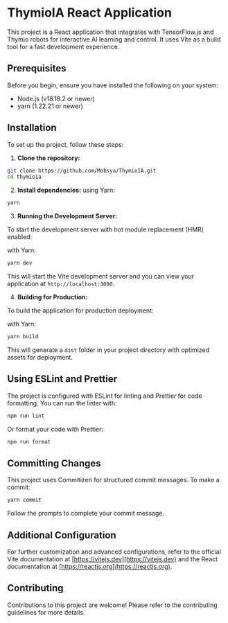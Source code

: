 # ThymioIA React Application

This project is a React application that integrates with TensorFlow.js and Thymio robots for interactive AI learning and control. It uses Vite as a build tool for a fast development experience.

## Prerequisites

Before you begin, ensure you have installed the following on your system:

- Node.js (v18.18.2 or newer)
- yarn (1.22.21 or newer)

## Installation

To set up the project, follow these steps:

1. **Clone the repository:**

```bash
git clone https://github.com/Mobsya/ThymioIA.git
cd thymioia
```

2. **Install dependencies:**
using Yarn:

```bash
yarn
```

3. **Running the Development Server:**

To start the development server with hot module replacement (HMR) enabled:

with Yarn:

```bash
yarn dev
```

This will start the Vite development server and you can view your application at `http://localhost:3000`.

4. **Building for Production:**

To build the application for production deployment:

with Yarn:

```bash
yarn build
```

This will generate a `dist` folder in your project directory with optimized assets for deployment.

## Using ESLint and Prettier

The project is configured with ESLint for linting and Prettier for code formatting. You can run the linter with:

```bash
npm run lint
```

Or format your code with Prettier:

```bash
npm run format
```

## Committing Changes

This project uses Commitizen for structured commit messages. To make a commit:

```bash
yarn commit
```

Follow the prompts to complete your commit message.

## Additional Configuration

For further customization and advanced configurations, refer to the official Vite documentation at [https://vitejs.dev](https://vitejs.dev) and the React documentation at [https://reactjs.org](https://reactjs.org).

## Contributing

Contributions to this project are welcome! Please refer to the contributing guidelines for more details.

